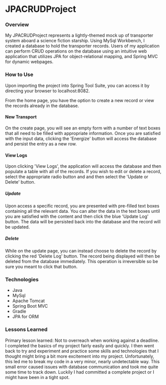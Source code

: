 # JPACRUDProject

### Overview

My JPACRUDProject represents a lightly-themed mock up of transporter system aboard a science fiction starship.  Using MySql Workbench, I created a database to hold the transporter records.  Users of my application can perform CRUD operations on the database using an intuitive web application that utilizes JPA for object-relational mapping, and Spring MVC for dynamic webpages.

### How to Use

Upon importing the project into Spring Tool Suite, you can access it by directing your browser to localhost:8082.

From the home page, you have the option to create a new record or view the records already in the database.

#### New Transport

On the create page, you will see an empty form with a number of text boxes that all need to be filled with appropriate information.  Once you are satisfied with the input data, clicking the 'Energize' button will access the database and persist the entry as a new row.

#### View Logs

Upon clicking 'View Logs', the application will access the database and then populate a table with all of the records.  If you wish to edit or delete a record, select the appropriate radio button and and then select the 'Update or Delete' button.  

##### Update

Upon access a specific record, you are presented with pre-filled text boxes containing all the relevant data.  You can alter the data in the text boxes until you are satisfied with the content and then click the blue 'Update Log' button.  The data will be persisted back into the database and the record will be updated.   

##### Delete

While on the update page, you can instead choose to delete the record by clicking the red 'Delete Log' button.  The record being displayed will then be deleted from the database immediately.  This operation is irreversible so be sure you meant to click that button.

### Technologies

* Java
* MySql
* Apache Tomcat
* Spring Boot MVC
* Gradle
* JPA for ORM

### Lessons Learned

Primary lesson learned: Not to overreach when working against a deadline.  I completed the basics of my project fairly easily and quickly.  I then went back to try and experiment and practice some skills and technologies that I thought might bring a bit more excitement into my project.  Unfortunately, this led me to break my code in a very minor, nearly undetectable way.  This small error caused issues with database communication and took me quite some time to track down.  Luckily I had committed a complete project or I might have been in a tight spot.  
